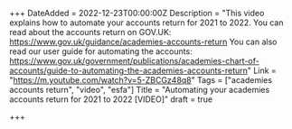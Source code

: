 +++
DateAdded = 2022-12-23T00:00:00Z
Description = "This video explains how to automate your accounts return for 2021 to 2022.  You can read about the accounts return on GOV.UK: https://www.gov.uk/guidance/academies-accounts-return You can also read our user guide for automating the accounts: https://www.gov.uk/government/publications/academies-chart-of-accounts/guide-to-automating-the-academies-accounts-return"
Link = "https://m.youtube.com/watch?v=5-ZBCGz48q8"
Tags = ["academies accounts return", "video", "esfa"]
Title = "Automating your academies accounts return for 2021 to 2022 [VIDEO]"
draft = true

+++
